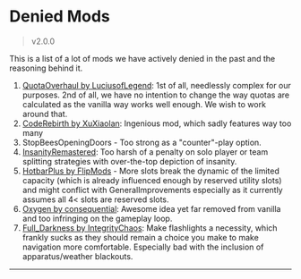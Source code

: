 # Denied Mods

> v2.0.0

This is a list of a lot of mods we have actively denied in the past and the reasoning behind it.

1. [QuotaOverhaul by LuciusofLegend](https://thunderstore.io/c/lethal-company/p/LuciusofLegend/QuotaOverhaul/): 1st of all, needlessly complex for our purposes. 2nd of all, we have no intention to change the way quotas are calculated as the vanilla way works well enough. We wish to work around that.
2. [CodeRebirth by XuXiaolan](https://thunderstore.io/c/lethal-company/p/XuXiaolan/CodeRebirth/): Ingenious mod, which sadly features way too many
3. StopBeesOpeningDoors - Too strong as a  "counter"-play option.
4. [InsanityRemastered](https://github.com/Toimis/InsanityRemastered): Too harsh of a penalty on solo player or team splitting strategies with over-the-top depiction of insanity.
5. [HotbarPlus by FlipMods](https://thunderstore.io/c/lethal-company/p/FlipMods/HotbarPlus/) - More slots break the dynamic of the limited capacity (which is already influenced enough by reserved utility slots) and might conflict with GeneralImprovements especially as it currently assumes all 4< slots are reserved slots.
6. [Oxygen by consequential](https://thunderstore.io/c/lethal-company/p/consequential/Oxygen/): Awesome idea yet far removed from vanilla and too infringing on the gameplay loop.
7. [Full_Darkness by IntegrityChaos](https://thunderstore.io/c/lethal-company/p/IntegrityChaos/Full_Darkness/): Make flashlights a necessity, which frankly sucks as they should remain a choice you make to make navigation more comfortable. Especially bad with the inclusion of apparatus/weather blackouts.

- - -
